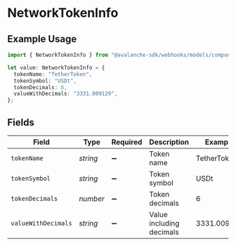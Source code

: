 # NetworkTokenInfo

## Example Usage

```typescript
import { NetworkTokenInfo } from "@avalanche-sdk/webhooks/models/components";

let value: NetworkTokenInfo = {
  tokenName: "TetherToken",
  tokenSymbol: "USDt",
  tokenDecimals: 6,
  valueWithDecimals: "3331.009129",
};
```

## Fields

| Field                    | Type                     | Required                 | Description              | Example                  |
| ------------------------ | ------------------------ | ------------------------ | ------------------------ | ------------------------ |
| `tokenName`              | *string*                 | :heavy_minus_sign:       | Token name               | TetherToken              |
| `tokenSymbol`            | *string*                 | :heavy_minus_sign:       | Token symbol             | USDt                     |
| `tokenDecimals`          | *number*                 | :heavy_minus_sign:       | Token decimals           | 6                        |
| `valueWithDecimals`      | *string*                 | :heavy_minus_sign:       | Value including decimals | 3331.009129              |